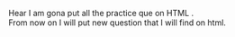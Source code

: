Hear I am gona put all the practice que on HTML .
<br>
From now on I will put new question that I will find on html. 
